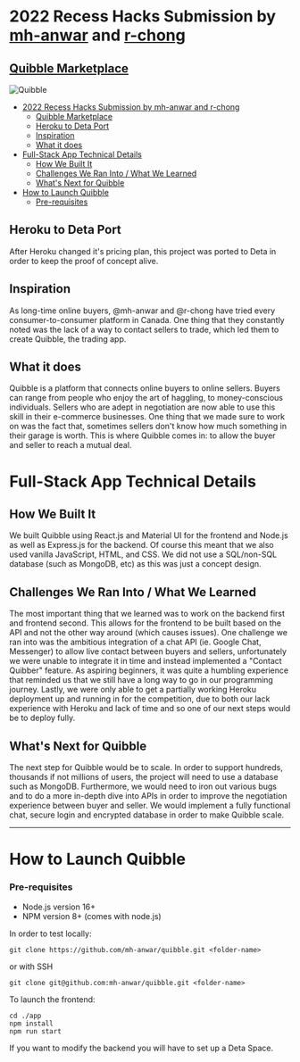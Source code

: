
# 2022 Recess Hacks Submission by [mh-anwar](https://github.com/mh-anwar) and [r-chong](https://github.com/r-chong)

## [Quibble Marketplace](https://quibble.anwar.app)
![Quibble](https://user-images.githubusercontent.com/71291954/222923447-c506e600-7132-4cd2-b6e9-013c3ab20323.png)

- [2022 Recess Hacks Submission by mh-anwar and r-chong](#2022-recess-hacks-submission-by-mh-anwar-and-r-chong)
  - [Quibble Marketplace](#quibble-marketplace)
  - [Heroku to Deta Port](#heroku-to-deta-port)
  - [Inspiration](#inspiration)
  - [What it does](#what-it-does)
- [Full-Stack App Technical Details](#full-stack-app-technical-details)
  - [How We Built It](#how-we-built-it)
  - [Challenges We Ran Into / What We Learned](#challenges-we-ran-into--what-we-learned)
  - [What's Next for Quibble](#whats-next-for-quibble)
- [How to Launch Quibble](#how-to-launch-quibble)
    - [Pre-requisites](#pre-requisites)

## Heroku to Deta Port
After Heroku changed it's pricing plan, this project was ported to Deta in order to keep the proof of concept alive.
## Inspiration

As long-time online buyers, @mh-anwar and @r-chong have tried every consumer-to-consumer platform in Canada. One thing that they constantly noted was the lack of a way to contact sellers to trade, which led them to create Quibble, the trading app.

## What it does

Quibble is a platform that connects online buyers to online sellers. Buyers can range from people who enjoy the art of haggling, to money-conscious individuals. Sellers who are adept in negotiation are now able to use this skill in their e-commerce businesses. One thing that we made sure to work on was the fact that, sometimes sellers don't know how much something in their garage is worth. This is where Quibble comes in: to allow the buyer and seller to reach a mutual deal.

# Full-Stack App Technical Details

## How We Built It

We built Quibble using React.js and Material UI for the frontend and Node.js as well as Express.js for the backend. Of course this meant that we also used vanilla JavaScript, HTML, and CSS. We did not use a SQL/non-SQL database (such as MongoDB, etc) as this was just a concept design.

## Challenges We Ran Into / What We Learned

The most important thing that we learned was to work on the backend first and frontend second. This allows for the frontend to be built based on the API and not the other way around (which causes issues). One challenge we ran into was the ambitious integration of a chat API (ie. Google Chat, Messenger) to allow live contact between buyers and sellers, unfortunately we were unable to integrate it in time and instead implemented a "Contact Quibber" feature. As aspiring beginners, it was quite a humbling experience that reminded us that we still have a long way to go in our programming journey. Lastly, we were only able to get a partially working Heroku deployment up and running in for the competition, due to both our lack experience with Heroku and lack of time and so one of our next steps would be to deploy fully.

## What's Next for Quibble

The next step for Quibble would be to scale. In order to support hundreds, thousands if not millions of users, the project will need to use a database such as MongoDB. Furthermore, we would need to iron out various bugs and to do a more in-depth dive into APIs in order to improve the negotiation experience between buyer and seller. We would implement a fully functional chat, secure login and encrypted database in order to make Quibble scale.

---

# How to Launch Quibble

### Pre-requisites

- Node.js version 16+
- NPM version 8+ (comes with node.js)

In order to test locally:

```
git clone https://github.com/mh-anwar/quibble.git <folder-name>
```

or with SSH

```
git clone git@github.com:mh-anwar/quibble.git <folder-name>
```

To launch the frontend:

```
cd ./app
npm install
npm run start
```

If you want to modify the backend you will have to set up a Deta Space.
